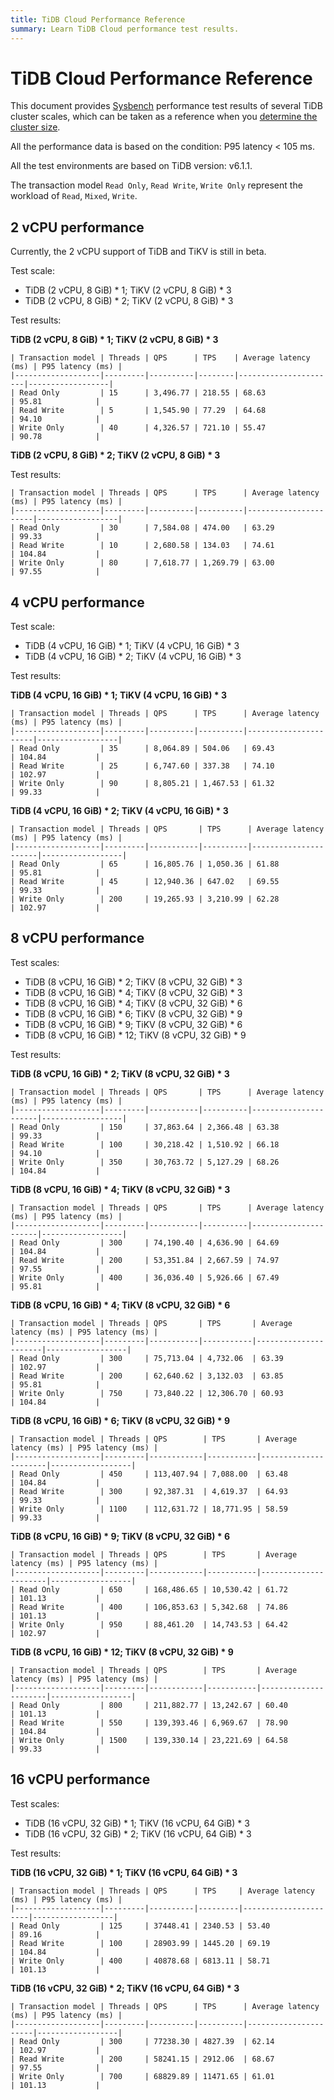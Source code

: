 ```yaml
---
title: TiDB Cloud Performance Reference
summary: Learn TiDB Cloud performance test results.
---
```


# TiDB Cloud Performance Reference

This document provides [Sysbench](https://github.com/akopytov/sysbench) performance test results of several TiDB cluster scales, which can be taken as a reference when you [determine the cluster size](/tidb-cloud/size-your-cluster.md).

All the performance data is based on the condition: P95 latency < 105 ms.

All the test environments are based on TiDB version: v6.1.1.

The transaction model `Read Only`, `Read Write`, `Write Only` represent the workload of `Read`, `Mixed`, `Write`.

## 2 vCPU performance

Currently, the 2 vCPU support of TiDB and TiKV is still in beta.

Test scale:

- TiDB (2 vCPU, 8 GiB) \* 1; TiKV (2 vCPU, 8 GiB) \* 3
- TiDB (2 vCPU, 8 GiB) \* 2; TiKV (2 vCPU, 8 GiB) \* 3

Test results:

**TiDB (2 vCPU, 8 GiB) \* 1; TiKV (2 vCPU, 8 GiB) \* 3**

    | Transaction model | Threads | QPS      | TPS    | Average latency (ms) | P95 latency (ms) |
    |-------------------|---------|----------|--------|----------------------|------------------|
    | Read Only         | 15      | 3,496.77 | 218.55 | 68.63                | 95.81            |
    | Read Write        | 5       | 1,545.90 | 77.29  | 64.68                | 94.10            |
    | Write Only        | 40      | 4,326.57 | 721.10 | 55.47                | 90.78            |

**TiDB (2 vCPU, 8 GiB) \* 2; TiKV (2 vCPU, 8 GiB) \* 3**

Test results:

    | Transaction model | Threads | QPS      | TPS      | Average latency (ms) | P95 latency (ms) |
    |-------------------|---------|----------|----------|----------------------|------------------|
    | Read Only         | 30      | 7,584.08 | 474.00   | 63.29                | 99.33            |
    | Read Write        | 10      | 2,680.58 | 134.03   | 74.61                | 104.84           |
    | Write Only        | 80      | 7,618.77 | 1,269.79 | 63.00                | 97.55            |

## 4 vCPU performance

Test scale:

- TiDB (4 vCPU, 16 GiB) \* 1; TiKV (4 vCPU, 16 GiB) \* 3
- TiDB (4 vCPU, 16 GiB) \* 2; TiKV (4 vCPU, 16 GiB) \* 3

Test results:

**TiDB (4 vCPU, 16 GiB) \* 1; TiKV (4 vCPU, 16 GiB) \* 3**

    | Transaction model | Threads | QPS      | TPS      | Average latency (ms) | P95 latency (ms) |
    |-------------------|---------|----------|----------|----------------------|------------------|
    | Read Only         | 35      | 8,064.89 | 504.06   | 69.43                | 104.84           |
    | Read Write        | 25      | 6,747.60 | 337.38   | 74.10                | 102.97           |
    | Write Only        | 90      | 8,805.21 | 1,467.53 | 61.32                | 99.33            |

**TiDB (4 vCPU, 16 GiB) \* 2; TiKV (4 vCPU, 16 GiB) \* 3**

    | Transaction model | Threads | QPS       | TPS      | Average latency (ms) | P95 latency (ms) |
    |-------------------|---------|-----------|----------|----------------------|------------------|
    | Read Only         | 65      | 16,805.76 | 1,050.36 | 61.88                | 95.81            |
    | Read Write        | 45      | 12,940.36 | 647.02   | 69.55                | 99.33            |
    | Write Only        | 200     | 19,265.93 | 3,210.99 | 62.28                | 102.97           |

## 8 vCPU performance

Test scales:

- TiDB (8 vCPU, 16 GiB) \* 2; TiKV (8 vCPU, 32 GiB) \* 3
- TiDB (8 vCPU, 16 GiB) \* 4; TiKV (8 vCPU, 32 GiB) \* 3
- TiDB (8 vCPU, 16 GiB) \* 4; TiKV (8 vCPU, 32 GiB) \* 6
- TiDB (8 vCPU, 16 GiB) \* 6; TiKV (8 vCPU, 32 GiB) \* 9
- TiDB (8 vCPU, 16 GiB) \* 9; TiKV (8 vCPU, 32 GiB) \* 6
- TiDB (8 vCPU, 16 GiB) \* 12; TiKV (8 vCPU, 32 GiB) \* 9

Test results:

**TiDB (8 vCPU, 16 GiB) \* 2; TiKV (8 vCPU, 32 GiB) \* 3**

    | Transaction model | Threads | QPS       | TPS      | Average latency (ms) | P95 latency (ms) |
    |-------------------|---------|-----------|----------|----------------------|------------------|
    | Read Only         | 150     | 37,863.64 | 2,366.48 | 63.38                | 99.33            |
    | Read Write        | 100     | 30,218.42 | 1,510.92 | 66.18                | 94.10            |
    | Write Only        | 350     | 30,763.72 | 5,127.29 | 68.26                | 104.84           |

**TiDB (8 vCPU, 16 GiB) \* 4; TiKV (8 vCPU, 32 GiB) \* 3**

    | Transaction model | Threads | QPS       | TPS      | Average latency (ms) | P95 latency (ms) |
    |-------------------|---------|-----------|----------|----------------------|------------------|
    | Read Only         | 300     | 74,190.40 | 4,636.90 | 64.69                | 104.84           |
    | Read Write        | 200     | 53,351.84 | 2,667.59 | 74.97                | 97.55            |
    | Write Only        | 400     | 36,036.40 | 5,926.66 | 67.49                | 95.81            |

**TiDB (8 vCPU, 16 GiB) \* 4; TiKV (8 vCPU, 32 GiB) \* 6**

    | Transaction model | Threads | QPS       | TPS       | Average latency (ms) | P95 latency (ms) |
    |-------------------|---------|-----------|-----------|----------------------|------------------|
    | Read Only         | 300     | 75,713.04 | 4,732.06  | 63.39                | 102.97           |
    | Read Write        | 200     | 62,640.62 | 3,132.03  | 63.85                | 95.81            |
    | Write Only        | 750     | 73,840.22 | 12,306.70 | 60.93                | 104.84           |

**TiDB (8 vCPU, 16 GiB) \* 6; TiKV (8 vCPU, 32 GiB) \* 9**

    | Transaction model | Threads | QPS        | TPS       | Average latency (ms) | P95 latency (ms) |
    |-------------------|---------|------------|-----------|----------------------|------------------|
    | Read Only         | 450     | 113,407.94 | 7,088.00  | 63.48                | 104.84           |
    | Read Write        | 300     | 92,387.31  | 4,619.37  | 64.93                | 99.33            |
    | Write Only        | 1100    | 112,631.72 | 18,771.95 | 58.59                | 99.33            |

**TiDB (8 vCPU, 16 GiB) \* 9; TiKV (8 vCPU, 32 GiB) \* 6**

    | Transaction model | Threads | QPS        | TPS       | Average latency (ms) | P95 latency (ms) |
    |-------------------|---------|------------|-----------|----------------------|------------------|
    | Read Only         | 650     | 168,486.65 | 10,530.42 | 61.72                | 101.13           |
    | Read Write        | 400     | 106,853.63 | 5,342.68  | 74.86                | 101.13           |
    | Write Only        | 950     | 88,461.20  | 14,743.53 | 64.42                | 102.97           |

**TiDB (8 vCPU, 16 GiB) \* 12; TiKV (8 vCPU, 32 GiB) \* 9**

    | Transaction model | Threads | QPS        | TPS       | Average latency (ms) | P95 latency (ms) |
    |-------------------|---------|------------|-----------|----------------------|------------------|
    | Read Only         | 800     | 211,882.77 | 13,242.67 | 60.40                | 101.13           |
    | Read Write        | 550     | 139,393.46 | 6,969.67  | 78.90                | 104.84           |
    | Write Only        | 1500    | 139,330.14 | 23,221.69 | 64.58                | 99.33            |

## 16 vCPU performance

Test scales:

- TiDB (16 vCPU, 32 GiB) \* 1; TiKV (16 vCPU, 64 GiB) \* 3
- TiDB (16 vCPU, 32 GiB) \* 2; TiKV (16 vCPU, 64 GiB) \* 3

Test results:

**TiDB (16 vCPU, 32 GiB) \* 1; TiKV (16 vCPU, 64 GiB) \* 3**

    | Transaction model | Threads | QPS      | TPS     | Average latency (ms) | P95 latency (ms) |
    |-------------------|---------|----------|---------|----------------------|------------------|
    | Read Only         | 125     | 37448.41 | 2340.53 | 53.40                | 89.16            |
    | Read Write        | 100     | 28903.99 | 1445.20 | 69.19                | 104.84           |
    | Write Only        | 400     | 40878.68 | 6813.11 | 58.71                | 101.13           |

**TiDB (16 vCPU, 32 GiB) \* 2; TiKV (16 vCPU, 64 GiB) \* 3**

    | Transaction model | Threads | QPS      | TPS      | Average latency (ms) | P95 latency (ms) |
    |-------------------|---------|----------|----------|----------------------|------------------|
    | Read Only         | 300     | 77238.30 | 4827.39  | 62.14                | 102.97           |
    | Read Write        | 200     | 58241.15 | 2912.06  | 68.67                | 97.55            |
    | Write Only        | 700     | 68829.89 | 11471.65 | 61.01                | 101.13           |
